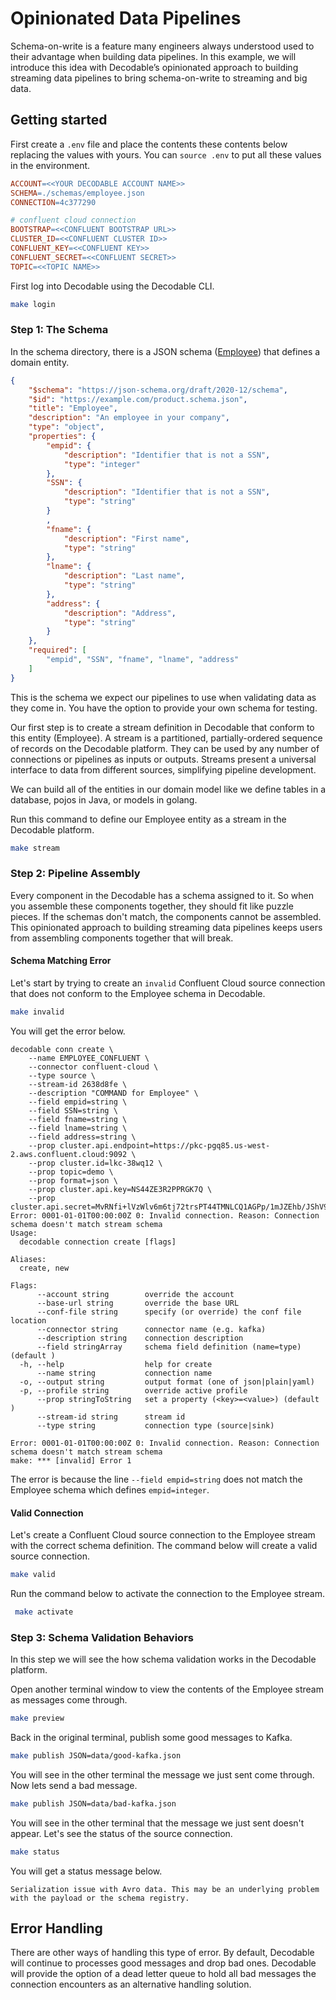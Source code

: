 # Opinionated Data Pipelines
Schema-on-write is a feature many engineers always understood used to their advantage when building data pipelines. In this example, we will introduce this idea with Decodable’s opinionated approach to building streaming data pipelines to bring schema-on-write to streaming and big data.

## Getting started
First create a ``.env`` file and place the contents these contents below replacing the values with yours. You can ``source .env`` to put all these values in the environment.

```Makefile
ACCOUNT=<<YOUR DECODABLE ACCOUNT NAME>>
SCHEMA=./schemas/employee.json
CONNECTION=4c377290

# confluent cloud connection
BOOTSTRAP=<<CONFLUENT BOOTSTRAP URL>>
CLUSTER_ID=<<CONFLUENT CLUSTER ID>>
CONFLUENT_KEY=<<CONFLUENT KEY>>
CONFLUENT_SECRET=<<CONFLUENT SECRET>>
TOPIC=<<TOPIC NAME>>
```

First log into Decodable using the Decodable CLI.

```bash
make login
```

### Step 1: The Schema
In the schema directory, there is a JSON schema ([Employee](schemas/employee.json)) that defines a domain entity. 


```json
{
    "$schema": "https://json-schema.org/draft/2020-12/schema",
    "$id": "https://example.com/product.schema.json",
    "title": "Employee",
    "description": "An employee in your company",
    "type": "object",
    "properties": {
        "empid": {
            "description": "Identifier that is not a SSN",
            "type": "integer"
        },
        "SSN": {
            "description": "Identifier that is not a SSN",
            "type": "string"
        }
        ,
        "fname": {
            "description": "First name",
            "type": "string"
        },
        "lname": {
            "description": "Last name",
            "type": "string"
        },
        "address": {
            "description": "Address",
            "type": "string"
        }
    },
    "required": [
        "empid", "SSN", "fname", "lname", "address"
    ]
}
```

This is the schema we expect our pipelines to use when validating data as they come in. You have the option to provide your own schema for testing.

Our first step is to create a stream definition in Decodable that conform to this entity (Employee). A stream is a partitioned, partially-ordered sequence of records on the Decodable platform. They can be used by any number of connections or pipelines as inputs or outputs. Streams present a universal interface to data from different sources, simplifying pipeline development.

We can build all of the entities in our domain model like we define tables in a database, pojos in Java, or models in golang.

Run this command to define our Employee entity as a stream in the Decodable platform.

```bash
make stream
```

### Step 2: Pipeline Assembly
Every component in the Decodable has a schema assigned to it. So when you assemble these components together, they should fit like puzzle pieces. If the schemas don't match, the components cannot be assembled. This opinionated approach to building streaming data pipelines keeps users from assembling components together that will break.


#### Schema Matching Error
Let's start by trying to create an ``invalid`` Confluent Cloud source connection that does not conform to the Employee schema in Decodable. 

```bash
make invalid
```

You will get the error below.

```
decodable conn create \
	--name EMPLOYEE_CONFLUENT \
	--connector confluent-cloud \
	--type source \
	--stream-id 2638d8fe \
	--description "COMMAND for Employee" \
	--field empid=string \
	--field SSN=string \
	--field fname=string \
	--field lname=string \
	--field address=string \
	--prop cluster.api.endpoint=https://pkc-pgq85.us-west-2.aws.confluent.cloud:9092 \
	--prop cluster.id=lkc-38wq12 \
	--prop topic=demo \
	--prop format=json \
	--prop cluster.api.key=NS44ZE3R2PPRGK7Q \
	--prop cluster.api.secret=MvRNfi+lVzWlv6m6tj72trsPT44TMNLCQ1AGPp/1mJZEhb/JShV9anC8NqteprqO
Error: 0001-01-01T00:00:00Z 0: Invalid connection. Reason: Connection schema doesn't match stream schema
Usage:
  decodable connection create [flags]

Aliases:
  create, new

Flags:
      --account string        override the account
      --base-url string       override the base URL
      --conf-file string      specify (or override) the conf file location
      --connector string      connector name (e.g. kafka)
      --description string    connection description
      --field stringArray     schema field definition (name=type) (default )
  -h, --help                  help for create
      --name string           connection name
  -o, --output string         output format (one of json|plain|yaml)
  -p, --profile string        override active profile
      --prop stringToString   set a property (<key>=<value>) (default )
      --stream-id string      stream id
      --type string           connection type (source|sink)

Error: 0001-01-01T00:00:00Z 0: Invalid connection. Reason: Connection schema doesn't match stream schema
make: *** [invalid] Error 1
```

The error is because the line ``--field empid=string`` does not match the Employee schema which defines ``empid=integer``. 

#### Valid Connection
Let's create a Confluent Cloud source connection to the Employee stream with the correct schema definition. The command below will create a valid source connection.

```bash
make valid
```

Run the command below to activate the connection to the Employee stream.

```bash
 make activate
```

### Step 3: Schema Validation Behaviors
In this step we will see the how schema validation works in the Decodable platform.

Open another terminal window to view the contents of the Employee stream as messages come through.

```bash
make preview
```

Back in the original terminal, publish some good messages to Kafka.

```bash
make publish JSON=data/good-kafka.json
```

You will see in the other terminal the message we just sent come through. Now lets send a bad message.

```bash
make publish JSON=data/bad-kafka.json
```

You will see in the other terminal that the message we just sent doesn't appear. Let's see the status of the source connection.

```bash
make status
```

You will get a status message below.

```
Serialization issue with Avro data. This may be an underlying problem with the payload or the schema registry.
```

## Error Handling
There are other ways of handling this type of error. By default, Decodable will continue to processes good messages and drop bad ones. Decodable will provide the option of a dead letter queue to hold all bad messages the connection encounters as an alternative handling solution.

